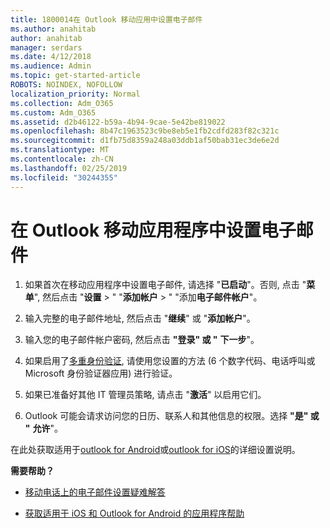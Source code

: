 ```yaml
---
title: 1800014在 Outlook 移动应用中设置电子邮件
ms.author: anahitab
author: anahitab
manager: serdars
ms.date: 4/12/2018
ms.audience: Admin
ms.topic: get-started-article
ROBOTS: NOINDEX, NOFOLLOW
localization_priority: Normal
ms.collection: Adm_O365
ms.custom: Adm_O365
ms.assetid: d2b46122-b59a-4b94-9cae-5e42be819022
ms.openlocfilehash: 8b47c1963523c9be8eb5e1fb2cdfd283f82c321c
ms.sourcegitcommit: d1fb75d8359a248a03ddb1af50bab31ec3de6e2d
ms.translationtype: MT
ms.contentlocale: zh-CN
ms.lasthandoff: 02/25/2019
ms.locfileid: "30244355"
---
```

# <a name="set-up-email-in-the-outlook-mobile-app"></a>在 Outlook 移动应用程序中设置电子邮件

1. 如果首次在移动应用程序中设置电子邮件, 请选择 "**已启动**"。否则, 点击 "**菜单**", 然后点击 "**设置** \> " "**添加帐户** \> " "添加**电子邮件帐户**"。 
    
2. 输入完整的电子邮件地址, 然后点击 "**继续**" 或 "**添加帐户**"。
    
3. 输入您的电子邮件帐户密码, 然后点击 **"登录" 或 "** **下一步**"。 
    
4. 如果启用了[多重身份验证](https://support.office.com/article/8f0454b2-f51a-4d9c-bcde-2c48e41621c6.aspx), 请使用您设置的方法 (6 个数字代码、电话呼叫或 Microsoft 身份验证器应用) 进行验证。 
    
5. 如果已准备好其他 IT 管理员策略, 请点击 "**激活**" 以启用它们。 
    
6. Outlook 可能会请求访问您的日历、联系人和其他信息的权限。选择 **"是" 或 "** **允许**"。 
    
在此处获取适用于[outlook for Android](https://support.office.com/article/886db551-8dfa-4fd5-b835-f8e532091872.aspx)或[outlook for iOS](https://support.office.com/article/b2de2161-cc1d-49ef-9ef9-81acd1c8e234.aspx)的详细设置说明。 
  
 **需要帮助？**
  
- [移动电话上的电子邮件设置疑难解答](https://support.office.com/article/a264ef01-9c88-48fb-9285-7017e4f31f02.aspx)
    
- [获取适用于 iOS 和 Outlook for Android 的应用程序帮助](https://support.office.com/article/218a22d1-9fa5-4889-b689-de1c63493243.aspx#ID0EAABAAA=Contact_Support)
    


